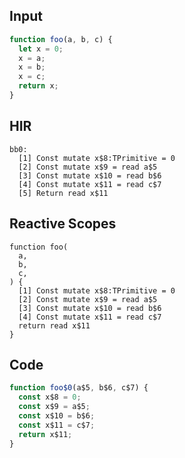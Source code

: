 
## Input

```javascript
function foo(a, b, c) {
  let x = 0;
  x = a;
  x = b;
  x = c;
  return x;
}

```

## HIR

```
bb0:
  [1] Const mutate x$8:TPrimitive = 0
  [2] Const mutate x$9 = read a$5
  [3] Const mutate x$10 = read b$6
  [4] Const mutate x$11 = read c$7
  [5] Return read x$11

```

## Reactive Scopes

```
function foo(
  a,
  b,
  c,
) {
  [1] Const mutate x$8:TPrimitive = 0
  [2] Const mutate x$9 = read a$5
  [3] Const mutate x$10 = read b$6
  [4] Const mutate x$11 = read c$7
  return read x$11
}

```

## Code

```javascript
function foo$0(a$5, b$6, c$7) {
  const x$8 = 0;
  const x$9 = a$5;
  const x$10 = b$6;
  const x$11 = c$7;
  return x$11;
}

```
      